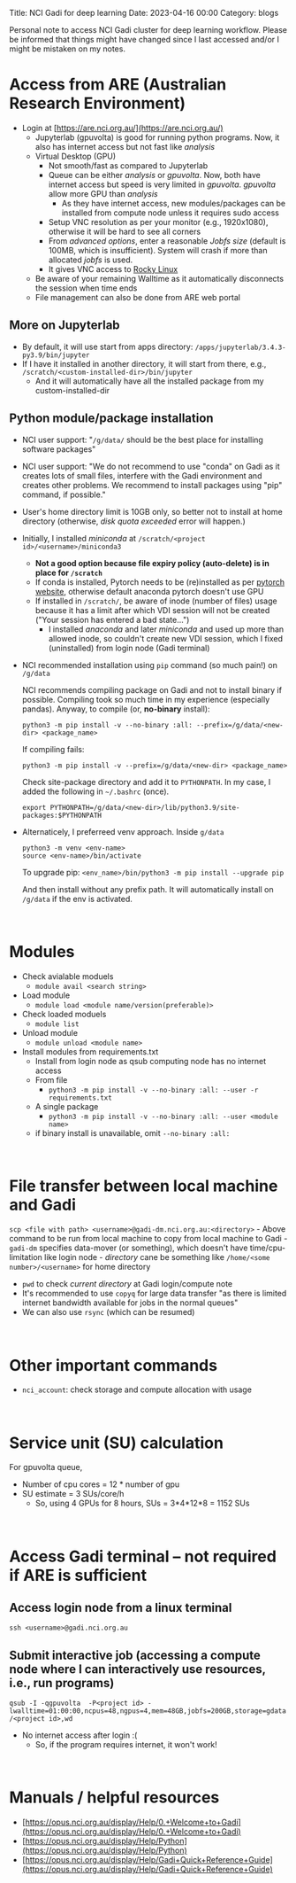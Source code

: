 Title: NCI Gadi for deep learning
Date: 2023-04-16 00:00
Category: blogs

Personal note to access NCI Gadi cluster for deep learning workflow. Please be informed that things might have changed since I last accessed and/or I might be mistaken on my notes.

# Access from ARE (Australian Research Environment)
- Login at [https://are.nci.org.au/](https://are.nci.org.au/)
    - Jupyterlab (gpuvolta) is good for running python programs. Now, it also has internet access but not fast like *analysis*
    - Virtual Desktop (GPU)
        - Not smooth/fast as compared to Jupyterlab
        - Queue can be either *analysis* or *gpuvolta*. Now, both have internet access but speed is very limited in *gpuvolta*. *gpuvolta* allow more GPU than *analysis*
            - As they have internet access, new modules/packages can be installed from compute node unless it requires sudo access
        - Setup VNC resolution as per your monitor (e.g., 1920x1080), otherwise it will be hard to see all corners
        - From *advanced options*, enter a reasonable *Jobfs size* (default is 100MB, which is insufficient). System will crash if more than allocated *jobfs* is used.
        - It gives VNC access to [Rocky Linux](https://rockylinux.org/) 
    - Be aware of your remaining Walltime as it automatically disconnects the session when time ends
    - File management can also be done from ARE web portal
## More on Jupyterlab
- By default, it will use start from apps directory: `/apps/jupyterlab/3.4.3-py3.9/bin/jupyter`
- If I have it installed in another directory, it will start from there, e.g., `/scratch/<custom-installed-dir>/bin/jupyter`
    - And it will automatically have all the installed package from my custom-installed-dir
    
## Python module/package installation
- NCI user support: "`/g/data/` should be the best place for installing software packages"
- NCI user support: "We do not recommend to use "conda" on Gadi as it creates lots of small files, interfere with the Gadi environment and creates other problems. We recommend to install packages using "pip" command, if possible."
- User's home directory limit is 10GB only, so better not to install at home directory (otherwise, *disk quota exceeded* error will happen.)
- Initially, I installed *miniconda* at `/scratch/<project id>/<username>/miniconda3`
    - **Not a good option because file expiry policy (auto-delete) is in place for `/scratch`**
    - If conda is installed, Pytorch needs to be (re)installed as per [pytorch website](https://pytorch.org/get-started/locally/), otherwise default anaconda pytorch doesn't use GPU
    - If installed in `/scratch/`, be aware of inode (number of files) usage because it has a limit after which VDI session will not be created ("Your session has entered a bad state...")
        - I installed *anaconda* and later *miniconda* and used up more than allowed inode, so couldn't create new VDI session, which I fixed (uninstalled) from login node (Gadi terminal)
- NCI recommended installation using `pip` command (so much pain!) on `/g/data`
    
    NCI recommends compiling package on Gadi and not to install binary if possible. Compiling took so much time in my experience (especially pandas). Anyway, to compile (or, **no-binary** install):
    ```
    python3 -m pip install -v --no-binary :all: --prefix=/g/data/<new-dir> <package_name>
    ```
    
    If compiling fails:
    
    ```
    python3 -m pip install -v --prefix=/g/data/<new-dir> <package_name>
    ```
    
    Check site-package directory and add it to `PYTHONPATH`. In my case, I added the following in `~/.bashrc` (once).
    
    ```
    export PYTHONPATH=/g/data/<new-dir>/lib/python3.9/site-packages:$PYTHONPATH 
    ```

- Alternaticely, I preferreed venv approach. Inside `g/data`

    ```
    python3 -m venv <env-name>
    source <env-name>/bin/activate
    ```
    
    To upgrade pip: `<env_name>/bin/python3 -m pip install --upgrade pip`

    And then install without any prefix path. It will automatically install on `/g/data` if the env is activated.
    

&nbsp;
# Modules
- Check avialable moduels
    - `module avail <search string>`
- Load module
    - `module load <module name/version(preferable)>`
- Check loaded moduels
    - `module list`
- Unload module
    - `module unload <module name>`
- Install modules from requirements.txt
    - Install from login node as qsub computing node has no internet access
    - From file
        - `python3 -m pip install -v --no-binary :all: --user -r requirements.txt`
    - A single package
        - `python3 -m pip install -v --no-binary :all: --user <module name>`
    - if binary install is unavailable, omit `--no-binary :all:`

&nbsp;
# File transfer between local machine and Gadi
`scp <file with path> <username>@gadi-dm.nci.org.au:<directory>`
    - Above command to be run from local machine to copy from local machine to Gadi
    - `gadi-dm` specifies data-mover (or something), which doesn't have time/cpu-limitation like login node
    - *directory* cane be something like `/home/<some number>/<username>` for home directory
- `pwd` to check *current directory* at Gadi login/compute note
- It's recommended to use `copyq` for large data transfer "as there is limited internet bandwidth available for jobs in the normal queues" 
- We can also use `rsync` (which can be resumed)

&nbsp;
# Other important commands
- `nci_account`: check storage and compute allocation with usage

&nbsp;
# Service unit (SU) calculation
For gpuvolta queue,
- Number of cpu cores = 12 * number of gpu
- SU estimate = 3 SUs/core/h
    - So, using 4 GPUs for 8 hours, SUs = 3\*4\*12\*8 = 1152 SUs

&nbsp;

# Access Gadi terminal &ndash; not required if ARE is sufficient
## Access login node from a linux terminal
`ssh <username>@gadi.nci.org.au`

## Submit interactive job (accessing a compute node where I can interactively use resources, i.e., run programs)
`qsub -I -qgpuvolta  -P<project id> -lwalltime=01:00:00,ncpus=48,ngpus=4,mem=48GB,jobfs=200GB,storage=gdata/<project id>,wd`

- No internet access after login :(
    - So, if the program requires internet, it won't work!

&nbsp;
# Manuals / helpful resources
- [https://opus.nci.org.au/display/Help/0.+Welcome+to+Gadi](https://opus.nci.org.au/display/Help/0.+Welcome+to+Gadi)
- [https://opus.nci.org.au/display/Help/Python](https://opus.nci.org.au/display/Help/Python)
- [https://opus.nci.org.au/display/Help/Gadi+Quick+Reference+Guide](https://opus.nci.org.au/display/Help/Gadi+Quick+Reference+Guide)